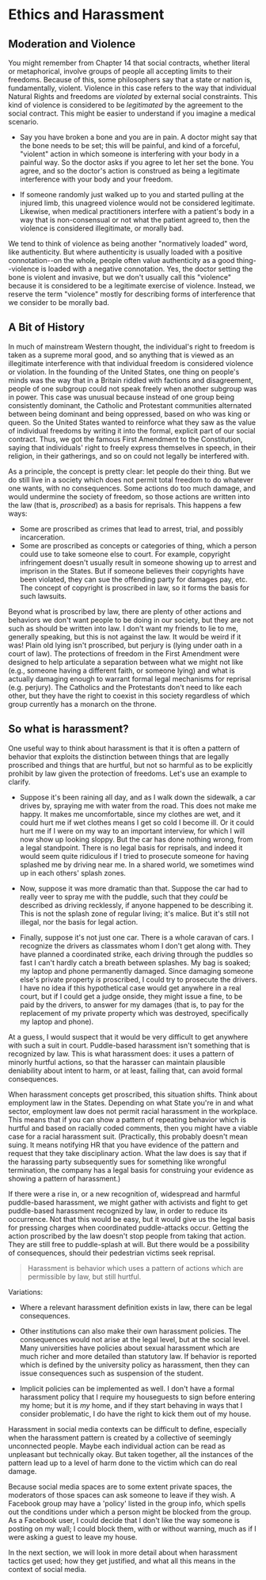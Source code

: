 # Ethics and Harassment

## Moderation and Violence
You might remember from Chapter 14 that social contracts, whether literal or metaphorical, involve groups of people all accepting limits to their freedoms. Because of this, some philosophers say that a state or nation is, fundamentally, violent. Violence in this case refers to the way that individual Natural Rights and freedoms are _violated_ by external social constraints. This kind of violence is considered to be _legitimated_ by the agreement to the social contract. This might be easier to understand if you imagine a medical scenario.

  - Say you have broken a bone and you are in pain. A doctor might say that the bone needs to be set; this will be painful, and kind of a forceful, "violent" action in which someone is interfering with your body in a painful way. So the doctor asks if you agree to let her set the bone. You agree, and so the doctor's action is construed as being a legitimate interference with your body and your freedom.

  - If someone randomly just walked up to you and started pulling at the injured limb, this unagreed violence would not be considered legitimate. Likewise, when medical practitioners interfere with a patient's body in a way that is non-consensual or not what the patient agreed to, then the violence is considered illegitimate, or morally bad.

We tend to think of violence as being another "normatively loaded" word, like authenticity. But where authenticity is usually loaded with a positive connotation--on the whole, people often value authenticity as a good thing--violence is loaded with a negative connotation. Yes, the doctor setting the bone is violent and invasive, but we don't usually call this "violence" because it is considered to be a legitimate exercise of violence. Instead, we reserve the term "violence" mostly for describing forms of interference that we consider to be morally bad.

## A Bit of History

In much of mainstream Western thought, the individual's right to freedom is taken as a supreme moral good, and so anything that is viewed as an illegitimate interference with that individual freedom is considered violence or violation. In the founding of the United States, one thing on people's minds was the way that in a Britain riddled with factions and disagreement, people of one subgroup could not speak freely when another subgroup was in power. This case was unusual because instead of one group being consistently dominant, the Catholic and Protestant communities alternated between being dominant and being oppressed, based on who was king or queen. So the United States wanted to reinforce what they saw as the value of individual freedoms by writing it into the formal, explicit part of our social contract. Thus, we got the famous First Amendment to the Constitution, saying that individuals' right to freely express themselves in speech, in their religion, in their gatherings, and so on could not legally be interfered with.

As a principle, the concept is pretty clear: let people do their thing. But we do still live in a society which does not permit total freedom to do whatever one wants, with no consequences. Some actions do too much damage, and would undermine the society of freedom, so those actions are written into the law (that is, _proscribed_) as a basis for reprisals. This happens a few ways:

- Some are proscribed as crimes that lead to arrest, trial, and possibly incarceration.
- Some are proscribed as concepts or categories of thing, which a person could use to take someone else to court. For example, copyright infringement doesn't usually result in someone showing up to arrest and imprison in the States. But if someone believes their copyrights have been violated, they can sue the offending party for damages pay, etc. The concept of copyright is proscribed in law, so it forms the basis for such lawsuits.

Beyond what is proscribed by law, there are plenty of other actions and behaviors we don't want people to be doing in our society, but they are not such as should be written into law. I don't want my friends to lie to me, generally speaking, but this is not against the law. It would be weird if it was! Plain old lying isn't proscribed, but perjury is (lying under oath in a court of law). The protections of freedom in the First Amendment were designed to help articulate a separation between what we might not like (e.g., someone having a different faith, or someone lying) and what is actually damaging enough to warrant formal legal mechanisms for reprisal (e.g. perjury). The Catholics and the Protestants don't need to like each other, but they have the right to coexist in this society regardless of which group currently has a monarch on the throne.

## So what is harassment?
One useful way to think about harassment is that it is often a pattern of behavior that exploits the distinction between things that are legally proscribed and things that are hurtful, but not so harmful as to be explicitly prohibit by law given the protection of freedoms. Let's use an example to clarify.

- Suppose it's been raining all day, and as I walk down the sidewalk, a car drives by, spraying me with water from the road. This does not make me happy. It makes me uncomfortable, since my clothes are wet, and it could hurt me if wet clothes means I get so cold I become ill. Or it could hurt me if I were on my way to an important interview, for which I will now show up looking sloppy. But the car has done nothing wrong, from a legal standpoint. There is no legal basis for reprisals, and indeed it would seem quite ridiculous if I tried to prosecute someone for having splashed me by driving near me. In a shared world, we sometimes wind up in each others' splash zones.

- Now, suppose it was more dramatic than that. Suppose the car had to really veer to spray me with the puddle, such that they _could_ be described as driving recklessly, if anyone happened to be describing it. This is not the splash zone of regular living; it's malice. But it's still not illegal, nor the basis for legal action.

- Finally, suppose it's not just one car. There is a whole caravan of cars. I recognize the drivers as classmates whom I don't get along with. They have planned a coordinated strike, each driving through the puddles so fast I can't hardly catch a breath between splashes. My bag is soaked; my laptop and phone permanently damaged. Since damaging someone else's private property _is_ proscribed, I could try to prosecute the drivers. I have no idea if this hypothetical case would get anywhere in a real court, but if I could get a judge onside, they might issue a fine, to be paid by the drivers, to answer for my damages (that is, to pay for the replacement of my private property which was destroyed, specifically my laptop and phone).

At a guess, I would suspect that it would be very difficult to get anywhere with such a suit in court. Puddle-based harassment isn't something that is recognized by law. This is what harassment does: it uses a pattern of minorly hurtful actions, so that the harasser can maintain plausible deniability about intent to harm, or at least, failing that, can avoid formal consequences.

When harassment concepts get proscribed, this situation shifts. Think about employment law in the States. Depending on what State you're in and what sector, employment law does not permit racial harassment in the workplace. This means that if you can show a pattern of repeating behavior which is hurtful and based on racially coded comments, then you might have a viable case for a racial harassment suit. (Practically, this probably doesn't mean suing. It means notifying HR that you have evidence of the pattern and request that they take disciplinary action. What the law does is say that if the harassing party subsequently sues for something like wrongful termination, the company has a legal basis for construing your evidence as showing a pattern of harassment.)

If there were a rise in, or a new recognition of, widespread and harmful puddle-based harassment, we might gather with activists and fight to get puddle-based harassment recognized by law, in order to reduce its occurrence. Not that this would be easy, but it would give us the legal basis for pressing charges when coordinated puddle-attacks occur. Getting the action proscribed by the law doesn't stop people from taking that action. They are still free to puddle-splash at will. But there would be a possibility of consequences, should their pedestrian victims seek reprisal.

> Harassment is behavior which uses a pattern of actions which are permissible by law, but still hurtful.

Variations:
- Where a relevant harassment definition exists in law, there can be legal consequences.

- Other institutions can also make their own harassment policies. The consequences would not arise at the legal level, but at the social level. Many universities have policies about sexual harassment which are much richer and more detailed than statutory law. If behavior is reported which is defined by the university policy as harassment, then they can issue consequences such as suspension of the student.

- Implicit policies can be implemented as well. I don't have a formal harassment policy that I require my houseguests to sign before entering my home; but it is _my_ home, and if they start behaving in ways that I consider problematic, I do have the right to kick them out of my house.

Harassment in social media contexts can be difficult to define, especially when the harassment pattern is created by a collective of seemingly unconnected people. Maybe each individual action can be read as unpleasant but technically okay. But taken together, all the instances of the pattern lead up to a level of harm done to the victim which can do real damage.

Because social media spaces are to some extent private spaces, the moderators of those spaces can ask someone to leave if they wish. A Facebook group may have a 'policy' listed in the group info, which spells out the conditions under which a person might be blocked from the group. As a Facebook user, I could decide that I don't like the way someone is posting on my wall; I could block them, with or without warning, much as if I were asking a guest to leave my house.

In the next section, we will look in more detail about when harassment tactics get used; how they get justified, and what all this means in the context of social media.
